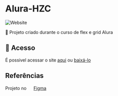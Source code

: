 # Alura-HZC

![Website](https://img.shields.io/website?down_color=lightgrey&style=flat-square&logo=appveyor&down_message=offline&label=STATUS&logo=STATUS&style=for-the-badge&up_message=FINALIZADO&url=https%3A%2F%2Fshields.io)

:book: Projeto criado durante o curso de flex e grid Alura

## 📁 Acesso
É possivel acessar o site <a href="https://alura-h3r3d7evh-lucaslkj.vercel.app/">aqui</a>
ou <a href="https://github.com/lucash-barbosa/Alura-HZC/archive/refs/heads/master.zip">baixá-lo</a>

## Referências
Projeto no <img src="https://cdn-icons-png.flaticon.com/512/5968/5968705.png" width="15px" >
 <a href="https://www.figma.com/file/ibWktwVpnog76rMYOdVhks/Dispondo-elementos-com-flexbox-e-grid">Figma</a>
